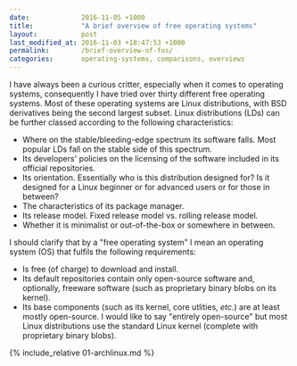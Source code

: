 ```yaml
---
date:             2016-11-05 +1000
title:            "A brief overview of free operating systems"
layout:           post
last_modified_at: 2016-11-03 +18:47:53 +1000
permalink:        /brief-overview-of-fos/
categories:       operating-systems, comparisons, overviews
---
```


I have always been a curious critter, especially when it comes to operating systems, consequently I have tried over thirty different free operating systems. Most of these operating systems are Linux distributions, with BSD derivatives being the second largest subset. Linux distributions (LDs) can be further classed according to the following characteristics:

* Where on the stable/bleeding-edge spectrum its software falls. Most popular LDs fall on the stable side of this spectrum.
* Its developers' policies on the licensing of the software included in its official repositories.
* Its orientation. Essentially who is this distribution designed for? Is it designed for a Linux beginner or for advanced users or for those in between?
* The characteristics of its package manager.
* Its release model. Fixed release model vs. rolling release model.
* Whether it is minimalist or out-of-the-box or somewhere in between.

I should clarify that by a "free operating system" I mean an operating system (OS) that fulfils the following requirements:

* Is free (of charge) to download and install.
* Its default repositories contain only open-source software and, optionally, freeware software (such as proprietary binary blobs on its kernel).
* Its base components (such as its kernel, core utlities, *etc.*) are at least mostly open-source. I would like to say "entirely open-source" but most Linux distributions use the standard Linux kernel (complete with proprietary binary blobs).

{% include_relative 01-archlinux.md %}
